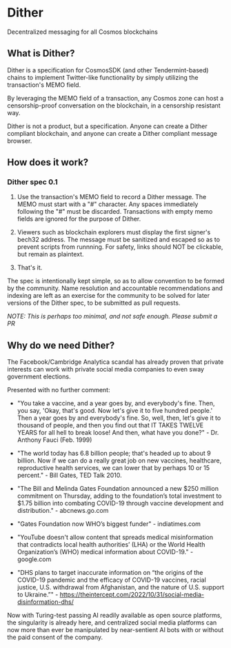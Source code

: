 # Dither

Decentralized messaging for all Cosmos blockchains

## What is Dither?

Dither is a specification for CosmosSDK (and other Tendermint-based) chains to
implement Twitter-like functionality by simply utilizing the transaction's MEMO
field.

By leveraging the MEMO field of a transaction, any Cosmos zone can host a
censorship-proof conversation on the blockchain, in a censorship resistant way.

Dither is not a product, but a specification. Anyone can create a Dither
compliant blockchain, and anyone can create a Dither compliant message browser.

## How does it work?

### Dither spec 0.1

1. Use the transaction's MEMO field to record a Dither message. The MEMO must
   start with a "#" character. Any spaces immediately following the "#" must be
   discarded. Transactions with empty memo fields are ignored for the purpose
   of Dither.

2. Viewers such as blockchain explorers must display the first signer's bech32
   address. The message must be sanitized and escaped so as to prevent scripts
   from runnning. For safety, links should NOT be clickable, but remain as
   plaintext.

3. That's it.

The spec is intentionally kept simple, so as to allow convention to be formed
by the community. Name resolution and accountable recommendations and indexing
are left as an exercise for the community to be solved for later versions of
the Dither spec, to be submitted as pull requests.

_NOTE: This is perhaps too minimal, and not safe enough. Please submit a PR_

## Why do we need Dither?

The Facebook/Cambridge Analytica scandal has already proven that private
interests can work with private social media companies to even sway government
elections.

Presented with no further comment:

 * "You take a vaccine, and a year goes by, and everybody's fine. Then, you
   say, 'Okay, that's good. Now let's give it to five hundred people.' Then a
   year goes by and everybody's fine. So, well, then, let's give it to thousand
   of people, and then you find out that IT TAKES TWELVE YEARS for all hell to
   break loose!  And then, what have you done?" - Dr. Anthony Fauci (Feb. 1999)

 * "The world today has 6.8 billion people; that's headed up to about 9
   billion.  Now if we can do a really great job on new vaccines, healthcare,
   reproductive health services, we can lower that by perhaps 10 or 15
   percent." - Bill Gates, TED Talk 2010.

 * "The Bill and Melinda Gates Foundation announced a new $250 million
   commitment on Thursday, adding to the foundation’s total investment to $1.75
   billion into combating COVID-19 through vaccine development and
   distribution." - abcnews.go.com

 * "Gates Foundation now WHO’s biggest funder" - indiatimes.com

 * "YouTube doesn't allow content that spreads medical misinformation that
   contradicts local health authorities’ (LHA) or the World Health
   Organization’s (WHO) medical information about COVID-19." - google.com

 * "DHS plans to target inaccurate information on “the origins of the COVID-19
   pandemic and the efficacy of COVID-19 vaccines, racial justice, U.S.
   withdrawal from Afghanistan, and the nature of U.S. support to Ukraine.”" -
   https://theintercept.com/2022/10/31/social-media-disinformation-dhs/

Now with Turing-test passing AI readily available as open source platforms, the
singularity is already here, and centralized social media platforms can now
more than ever be manipulated by near-sentient AI bots with or without the
paid consent of the company.

